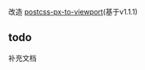 
改造 [postcss-px-to-viewport](https://github.com/evrone/postcss-px-to-viewport)(基于v1.1.1)


## todo

补充文档